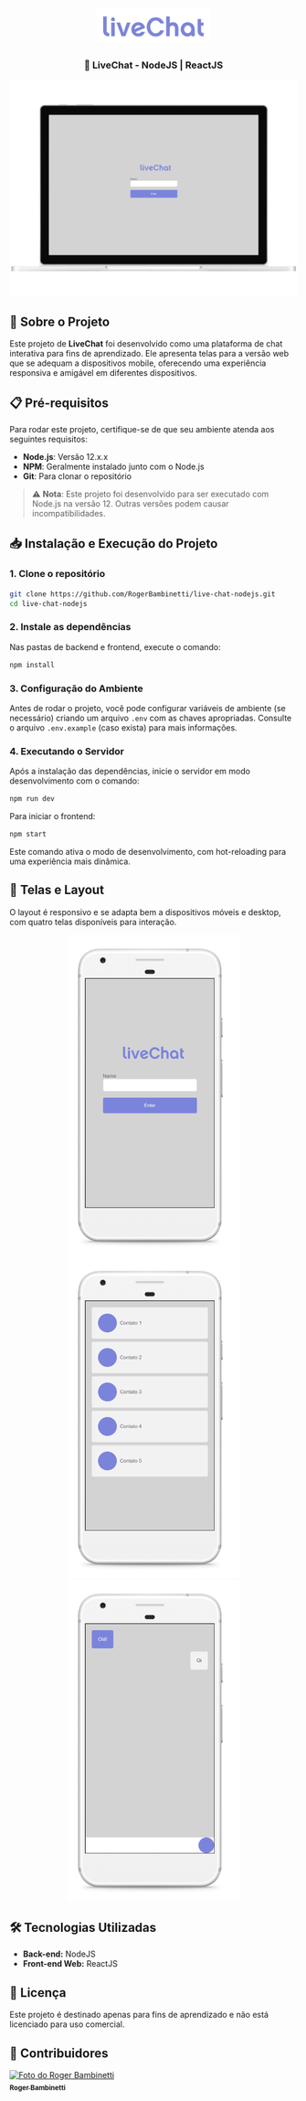 <h1 align="center">
  <img src="https://github.com/RogerBambinetti/live-chat-nodejs/blob/master/preview/logo.png" width="200">
</h1>

<h3 align="center">
  💬 LiveChat - NodeJS | ReactJS
</h3>

<p align="center">
  <img src="https://github.com/RogerBambinetti/live-chat-nodejs/blob/master/preview/Screenshot0.png" width="700">
</p>


## 🚀 Sobre o Projeto

Este projeto de **LiveChat** foi desenvolvido como uma plataforma de chat interativa para fins de aprendizado. Ele apresenta telas para a versão web que se adequam a dispositivos mobile, oferecendo uma experiência responsiva e amigável em diferentes dispositivos.


## 📋 Pré-requisitos

Para rodar este projeto, certifique-se de que seu ambiente atenda aos seguintes requisitos:

- **Node.js**: Versão 12.x.x
- **NPM**: Geralmente instalado junto com o Node.js
- **Git**: Para clonar o repositório

> ⚠️ **Nota**: Este projeto foi desenvolvido para ser executado com Node.js na versão 12. Outras versões podem causar incompatibilidades.


## 📥 Instalação e Execução do Projeto

### 1. Clone o repositório

```bash
git clone https://github.com/RogerBambinetti/live-chat-nodejs.git
cd live-chat-nodejs
```

### 2. Instale as dependências

Nas pastas de backend e frontend, execute o comando:

```bash
npm install
```

### 3. Configuração do Ambiente

Antes de rodar o projeto, você pode configurar variáveis de ambiente (se necessário) criando um arquivo `.env` com as chaves apropriadas. Consulte o arquivo `.env.example` (caso exista) para mais informações.

### 4. Executando o Servidor

Após a instalação das dependências, inicie o servidor em modo desenvolvimento com o comando:

```bash
npm run dev
```

Para iniciar o frontend:

```bash
npm start
```

Este comando ativa o modo de desenvolvimento, com hot-reloading para uma experiência mais dinâmica.


## 📱 Telas e Layout

O layout é responsivo e se adapta bem a dispositivos móveis e desktop, com quatro telas disponíveis para interação.

<p align="center">
  <img src="https://github.com/RogerBambinetti/live-chat-nodejs/blob/master/preview/Screenshot1.png" width="300">
  <img src="https://github.com/RogerBambinetti/live-chat-nodejs/blob/master/preview/Screenshot2.png" width="300">
  <img src="https://github.com/RogerBambinetti/live-chat-nodejs/blob/master/preview/Screenshot3.png" width="300">
</p>


## 🛠 Tecnologias Utilizadas

- **Back-end:** NodeJS
- **Front-end Web:** ReactJS


## 📄 Licença

Este projeto é destinado apenas para fins de aprendizado e não está licenciado para uso comercial.


## 👥 Contribuidores

<table align="center">
  <tr>
      <a href="https://github.com/RogerBambinetti">
        <img src="https://avatars0.githubusercontent.com/u/50684839?s=460&v=4" width="100px" alt="Foto do Roger Bambinetti"/>
        <br />
        <sub><b>Roger Bambinetti</b></sub>
      </a>
  </tr>
</table>